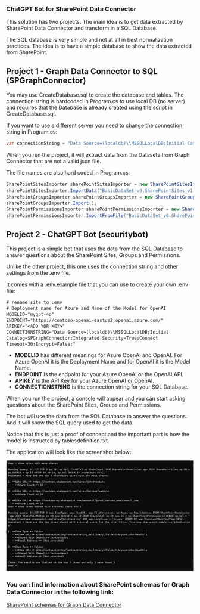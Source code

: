 ### ChatGPT Bot for SharePoint Data Connector

This solution has two projects. The main idea is to get data extracted by SharePoint Data Connector and transform in a SQL Database.

The SQL database is very simple and not at all in best normalization practices. The idea is to have a simple database to show the data extracted from SharePoint.

## Project 1 - Graph Data Connector to SQL (SPGraphConnector)

You may use CreateDatabase.sql to create the database and tables. 
The connection string is hardcoded in Program.cs to use local DB (no server) and requires that the Database is already created using the script in CreateDatabase.sql.

If you want to use a different server you need to change the connection string in Program.cs:

```csharp
var connectionString = "Data Source=(localdb)\\MSSQLLocalDB;Initial Catalog=SPGraphConnector;Integrated Security=True;Connect Timeout=30;Encrypt=False;";
```

When you run the project, it will extract data from the Datasets from Graph Connector that are not a valid json file.

The file names are also hard coded in Program.cs:

```csharp
SharePointSitesImporter sharePointSitesImporter = new SharePointSitesImporter(connectionString);
sharePointSitesImporter.ImportData("BasicDataSet_v0.SharePointSites_v1.txt");
SharePointGroupsImporter sharePointGroupsImporter = new SharePointGroupsImporter(connectionString, "BasicDataSet_v0.SharePointGroups_v1.txt");
sharePointGroupsImporter.Import();
SharePointPermissionsImporter sharePointPermissionsImporter = new SharePointPermissionsImporter(connectionString);
sharePointPermissionsImporter.ImportFromFile("BasicDataSet_v0.SharePointPermissions_v1.txt");
```

## Project 2 - ChatGPT Bot (securitybot)

This project is a simple bot that uses the data from the SQL Database to answer questions about the SharePoint Sites, Groups and Permissions.

Unlike the other project, this one uses the connection string and other settings from the .env file.

It comes with a .env.example file that you can use to create your own .env file:

```env
# rename site to .env
# Deployment name for Azure and Name of the Model for OpenAI
MODELID="mygpt-4o"
ENDPOINT="https://contoso-openai-eastus2.openai.azure.com/"
APIKEY="<ADD YOR KEY>"
CONNECTIONSTRING="Data Source=(localdb)\\MSSQLLocalDB;Initial Catalog=SPGraphConnector;Integrated Security=True;Connect Timeout=30;Encrypt=False;"
```

- **MODELID** has different meanings for Azure OpenAI and OpenAI. For Azure OpenAI it is the Deployment Name and for OpenAI it is the Model Name.
- **ENDPOINT** is the endpoint for your Azure OpenAI or the OpenAI API.
- **APIKEY** is the API Key for your Azure OpenAI or OpenAI.
- **CONNECTIONSTRING** is the connection string for your SQL Database.

When you run the project, a console will appear and you can start asking questions about the SharePoint Sites, Groups and Permissions.

The bot will use the data from the SQL Database to answer the questions. And it will show the SQL query used to get the data.

Notice that this is just a proof of concept and the important part is how the model is instructed by tablesdefinition.txt.

The application will look like the screenshot below:

![SecurityBot](SecurityBot.png)

### You can find information about SharePoint schemas for Graph Data Connector in the following link:

[SharePoint schemas for Graph Data Connector](https://github.com/microsoftgraph/dataconnect-solutions/tree/main/datasetschemas)




